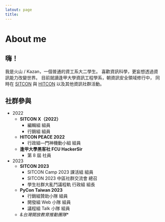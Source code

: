 ```yaml
---
latout: page
title: 
---
```

# About me

## 嗨！

我是火山 / Kazan，一個普通的資工系大二學生。
喜歡資訊科學，更妄想透過資訊能力改變世界。
目前就讀逢甲大學資訊工程學系，朝資訊安全領域修行中，
同時在 [SITCON](https://sitcon.org/) 與 [HITCON](https://hitcon.org/) 以及其他資訊社群活動。

## 社群參與
- 2022
    - **SITCON X（2022）**
        - 編輯組 組員
        - 行銷組 組員
    - **HITCON PEACE 2022**
        - 行政組—門神機動小組 組員
    - **逢甲大學黑客社 FCU HackerSir**
        - 第 8 屆 社員
- 2023
    - **SITCON 2023**
        - SITCON Camp 2023 課活組 組員
        - SITCON 2023 中區社群交流會 總召
        - 學生社群大亂鬥議程軌 行政組 組長
    - **PyCon Taiwan 2023**
        - 行銷組贊助小隊 組員
        - 開發組 Web 小隊 組員
        - 議程組 Talk 小隊 組員
    - *&台灣開放教育推動團隊**